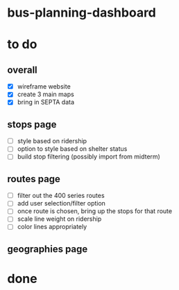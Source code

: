 # bus-planning-dashboard

# to do

## overall
- [x] wireframe website
- [x] create 3 main maps
- [x] bring in SEPTA data

## stops page
- [ ] style based on ridership
- [ ] option to style based on shelter status
- [ ] build stop filtering (possibly import from midterm)

## routes page
- [ ] filter out the 400 series routes
- [ ] add user selection/filter option
- [ ] once route is chosen, bring up the stops for that route
- [ ] scale line weight on ridership
- [ ] color lines appropriately

## geographies page


# done
